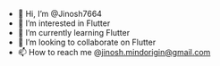 - 👋 Hi, I’m @Jinosh7664
- 👀 I’m interested in Flutter
- 🌱 I’m currently learning Flutter
- 💞️ I’m looking to collaborate on Flutter
- 📫 How to reach me @jinosh.mindorigin@gmail.com

<!---
Jinosh7664/Jinosh7664 is a ✨ special ✨ repository because its `README.md` (this file) appears on your GitHub profile.
You can click the Preview link to take a look at your changes.
--->
